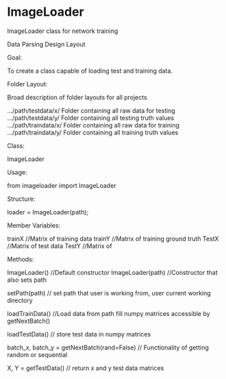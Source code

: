 # ImageLoader
ImageLoader class for network training

Data Parsing Design Layout

Goal:

To create a class capable of loading test and training data.

Folder Layout:

Broad description of folder layouts for all projects

.../path/testdata/x/		Folder containing all raw data for testing
.../path/testdata/y/		Folder containing all testing truth values
.../path/traindata/x/		Folder containing all raw data for training
.../path/traindata/y/		Folder containing all training truth values

Class:

ImageLoader

Usage: 

from imageloader import ImageLoader
	
Structure:

loader = ImageLoader(path);

Member Variables:

trainX //Matrix of training data
trainY //Matrix of training ground truth
TestX //Matrix of test data
TestY //Matrix of 

Methods:

ImageLoader() //Default constructor
ImageLoader(path) //Constructor that also sets path

setPath(path)	// set path that user is working from, user current working directory

loadTrainData() //Load data from path fill numpy matrices accessible by getNextBatch()

loadTestData()  // store test data in numpy matrices

batch_x, batch_y = getNextBatch(rand=False)      // Functionality of getting random or sequential

X, Y = getTestData() 		// return x and y test data matrices
